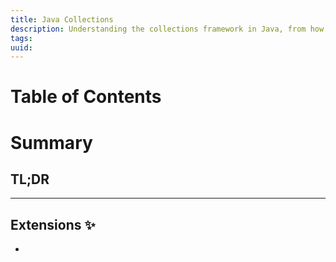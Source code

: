 ```yaml
---
title: Java Collections
description: Understanding the collections framework in Java, from how its used
tags: 
uuid:
---
```

# Table of Contents

# Summary

## TL;DR


---
## Extensions ✨
- 